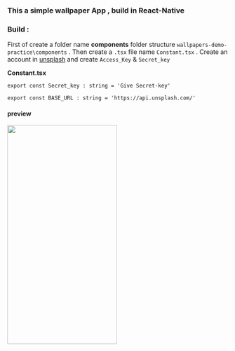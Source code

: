### This a simple wallpaper App , build in React-Native 


### Build : 

First of create a folder name **components** folder structure `wallpapers-demo-practice\components` . Then create a `.tsx` file name `Constant.tsx` . Create an account in [unsplash](https://unsplash.com/developers) and create `Access_Key` & `Secret_key`

**Constant.tsx**

```export const Access_Key : string = 'Give Access-Key'
export const Secret_key : string = 'Give Secret-key'

export const BASE_URL : string = 'https://api.unsplash.com/'
```


#### preview

<img src="https://media.giphy.com/media/zxDntWNlnD10DF3Gu2/giphy.gif" height="500" width="250"/>